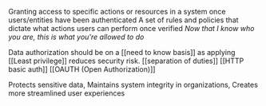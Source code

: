Granting access to specific actions or resources in a system once users/entities have been authenticated 
A set of rules and policies that dictate what actions users can perform once verified
*Now that I know who you are, this is what you're allowed to do*

Data authorization should be on a [[need to know basis]] as applying [[Least privilege]] reduces security risk. 
[[separation of duties]]
[[HTTP basic auth]]
[[OAUTH (Open Authorization)]]

Protects sensitive data, Maintains system integrity in organizations, Creates more streamlined user experiences
